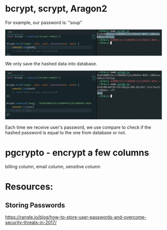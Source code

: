 # bcrypt, scrypt, Aragon2

For example, our password is: "soup"

<img src="Data Management.assets/Screen Shot 2021-08-23 at 11.14.32 PM.png" alt="Screen Shot 2021-08-23 at 11.14.32 PM" style="zoom:50%;" />

We only save the hashed data into database.

<img src="Data Management.assets/Screen Shot 2021-08-23 at 11.16.08 PM.png" alt="Screen Shot 2021-08-23 at 11.16.08 PM" style="zoom:50%;" />

Each time we receive user's password, we use compare to check if the hashed password is equal to the one from database or not.

# pgcrypto - encrypt a few columns

billing column, email column, sensitive column

# Resources:

## Storing Passwords

https://rangle.io/blog/how-to-store-user-passwords-and-overcome-security-threats-in-2017/

